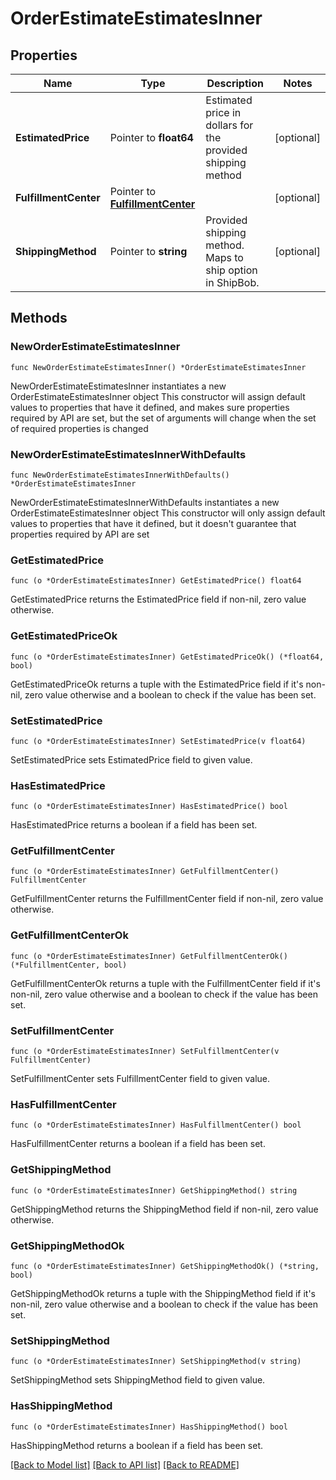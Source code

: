 # OrderEstimateEstimatesInner

## Properties

Name | Type | Description | Notes
------------ | ------------- | ------------- | -------------
**EstimatedPrice** | Pointer to **float64** | Estimated price in dollars for the provided shipping method | [optional] 
**FulfillmentCenter** | Pointer to [**FulfillmentCenter**](FulfillmentCenter.md) |  | [optional] 
**ShippingMethod** | Pointer to **string** | Provided shipping method. Maps to ship option in ShipBob. | [optional] 

## Methods

### NewOrderEstimateEstimatesInner

`func NewOrderEstimateEstimatesInner() *OrderEstimateEstimatesInner`

NewOrderEstimateEstimatesInner instantiates a new OrderEstimateEstimatesInner object
This constructor will assign default values to properties that have it defined,
and makes sure properties required by API are set, but the set of arguments
will change when the set of required properties is changed

### NewOrderEstimateEstimatesInnerWithDefaults

`func NewOrderEstimateEstimatesInnerWithDefaults() *OrderEstimateEstimatesInner`

NewOrderEstimateEstimatesInnerWithDefaults instantiates a new OrderEstimateEstimatesInner object
This constructor will only assign default values to properties that have it defined,
but it doesn't guarantee that properties required by API are set

### GetEstimatedPrice

`func (o *OrderEstimateEstimatesInner) GetEstimatedPrice() float64`

GetEstimatedPrice returns the EstimatedPrice field if non-nil, zero value otherwise.

### GetEstimatedPriceOk

`func (o *OrderEstimateEstimatesInner) GetEstimatedPriceOk() (*float64, bool)`

GetEstimatedPriceOk returns a tuple with the EstimatedPrice field if it's non-nil, zero value otherwise
and a boolean to check if the value has been set.

### SetEstimatedPrice

`func (o *OrderEstimateEstimatesInner) SetEstimatedPrice(v float64)`

SetEstimatedPrice sets EstimatedPrice field to given value.

### HasEstimatedPrice

`func (o *OrderEstimateEstimatesInner) HasEstimatedPrice() bool`

HasEstimatedPrice returns a boolean if a field has been set.

### GetFulfillmentCenter

`func (o *OrderEstimateEstimatesInner) GetFulfillmentCenter() FulfillmentCenter`

GetFulfillmentCenter returns the FulfillmentCenter field if non-nil, zero value otherwise.

### GetFulfillmentCenterOk

`func (o *OrderEstimateEstimatesInner) GetFulfillmentCenterOk() (*FulfillmentCenter, bool)`

GetFulfillmentCenterOk returns a tuple with the FulfillmentCenter field if it's non-nil, zero value otherwise
and a boolean to check if the value has been set.

### SetFulfillmentCenter

`func (o *OrderEstimateEstimatesInner) SetFulfillmentCenter(v FulfillmentCenter)`

SetFulfillmentCenter sets FulfillmentCenter field to given value.

### HasFulfillmentCenter

`func (o *OrderEstimateEstimatesInner) HasFulfillmentCenter() bool`

HasFulfillmentCenter returns a boolean if a field has been set.

### GetShippingMethod

`func (o *OrderEstimateEstimatesInner) GetShippingMethod() string`

GetShippingMethod returns the ShippingMethod field if non-nil, zero value otherwise.

### GetShippingMethodOk

`func (o *OrderEstimateEstimatesInner) GetShippingMethodOk() (*string, bool)`

GetShippingMethodOk returns a tuple with the ShippingMethod field if it's non-nil, zero value otherwise
and a boolean to check if the value has been set.

### SetShippingMethod

`func (o *OrderEstimateEstimatesInner) SetShippingMethod(v string)`

SetShippingMethod sets ShippingMethod field to given value.

### HasShippingMethod

`func (o *OrderEstimateEstimatesInner) HasShippingMethod() bool`

HasShippingMethod returns a boolean if a field has been set.


[[Back to Model list]](../README.md#documentation-for-models) [[Back to API list]](../README.md#documentation-for-api-endpoints) [[Back to README]](../README.md)


